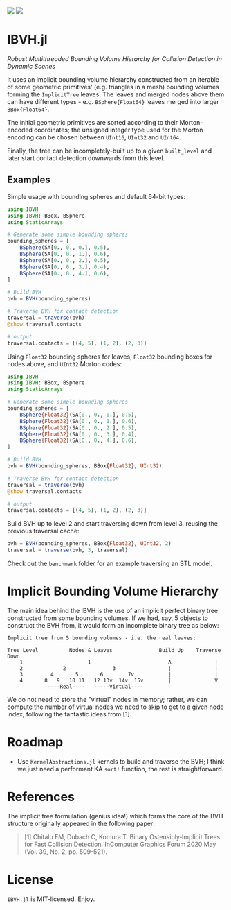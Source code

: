 [![](https://img.shields.io/badge/docs-stable-blue.svg)](https://stellaorg.github.io/IBVH.jl/stable)
[![](https://img.shields.io/badge/docs-dev-blue.svg)](https://stellaorg.github.io/IBVH.jl/dev)

# IBVH.jl
*Robust Multithreaded Bounding Volume Hierarchy for Collision Detection in Dynamic Scenes*

It uses an implicit bounding volume hierarchy constructed from an iterable of some geometric
primitives' (e.g. triangles in a mesh) bounding volumes forming the `ImplicitTree` leaves. The leaves
and merged nodes above them can have different types - e.g. `BSphere{Float64}` leaves merged into
larger `BBox{Float64}`.

The initial geometric primitives are sorted according to their Morton-encoded coordinates; the
unsigned integer type used for the Morton encoding can be chosen between `UInt16`, `UInt32` and `UInt64`.

Finally, the tree can be incompletely-built up to a given `built_level` and later start contact
detection downwards from this level.


## Examples

Simple usage with bounding spheres and default 64-bit types:

```julia
using IBVH
using IBVH: BBox, BSphere
using StaticArrays

# Generate some simple bounding spheres
bounding_spheres = [
    BSphere(SA[0., 0., 0.], 0.5),
    BSphere(SA[0., 0., 1.], 0.6),
    BSphere(SA[0., 0., 2.], 0.5),
    BSphere(SA[0., 0., 3.], 0.4),
    BSphere(SA[0., 0., 4.], 0.6),
]

# Build BVH
bvh = BVH(bounding_spheres)

# Traverse BVH for contact detection
traversal = traverse(bvh)
@show traversal.contacts

# output
traversal.contacts = [(4, 5), (1, 2), (2, 3)]
```

Using `Float32` bounding spheres for leaves, `Float32` bounding boxes for nodes above, and `UInt32`
Morton codes:

```julia
using IBVH
using IBVH: BBox, BSphere
using StaticArrays

# Generate some simple bounding spheres
bounding_spheres = [
    BSphere{Float32}(SA[0., 0., 0.], 0.5),
    BSphere{Float32}(SA[0., 0., 1.], 0.6),
    BSphere{Float32}(SA[0., 0., 2.], 0.5),
    BSphere{Float32}(SA[0., 0., 3.], 0.4),
    BSphere{Float32}(SA[0., 0., 4.], 0.6),
]

# Build BVH
bvh = BVH(bounding_spheres, BBox{Float32}, UInt32)

# Traverse BVH for contact detection
traversal = traverse(bvh)
@show traversal.contacts

# output
traversal.contacts = [(4, 5), (1, 2), (2, 3)]
```

Build BVH up to level 2 and start traversing down from level 3, reusing the previous traversal
cache:

```julia
bvh = BVH(bounding_spheres, BBox{Float32}, UInt32, 2)
traversal = traverse(bvh, 3, traversal)
```

Check out the `benchmark` folder for an example traversing an STL model.


# Implicit Bounding Volume Hierarchy

The main idea behind the IBVH is the use of an implicit perfect binary tree constructed from some
bounding volumes. If we had, say, 5 objects to construct the BVH from, it would form an incomplete
binary tree as below:

```
Implicit tree from 5 bounding volumes - i.e. the real leaves:

Tree Level          Nodes & Leaves               Build Up    Traverse Down
    1                     1                         Ʌ              |
    2             2               3                 |              |
    3         4       5       6        7v           |              |
    4       8   9   10 11   12 13v  14v  15v        |              V
            -----Real----   -----Virtual----
```

We do not need to store the "virtual" nodes in memory; rather, we can compute the number of virtual
nodes we need to skip to get to a given node index, following the fantastic ideas from [1].


# Roadmap

- Use `KernelAbstractions.jl` kernels to build and traverse the BVH; I think we just need a performant KA `sort!` function, the rest is straightforward.


# References

The implicit tree formulation (genius idea!) which forms the core of the BVH structure originally appeared in the following paper:

> [1] Chitalu FM, Dubach C, Komura T. Binary Ostensibly‐Implicit Trees for Fast Collision Detection. InComputer Graphics Forum 2020 May (Vol. 39, No. 2, pp. 509-521).


# License
`IBVH.jl` is MIT-licensed. Enjoy.
